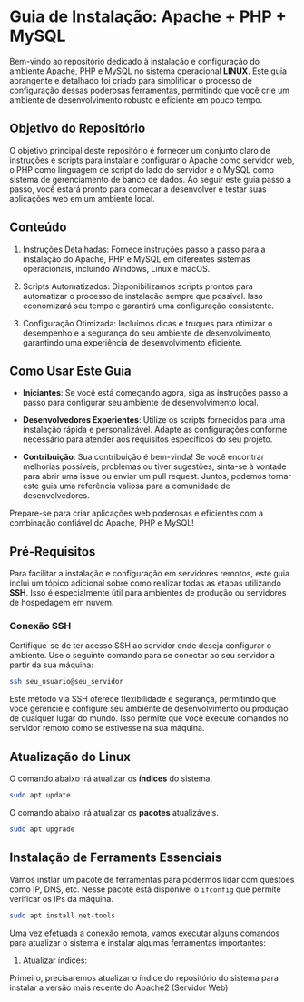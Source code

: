 # Guia de Instalação: Apache + PHP + MySQL

Bem-vindo ao repositório dedicado à instalação e configuração do ambiente Apache, PHP e MySQL no sistema operacional __LINUX__. Este guia abrangente e detalhado foi criado para simplificar o processo de configuração dessas poderosas ferramentas, permitindo que você crie um ambiente de desenvolvimento robusto e eficiente em pouco tempo.

## Objetivo do Repositório

O objetivo principal deste repositório é fornecer um conjunto claro de instruções e scripts para instalar e configurar o Apache como servidor web, o PHP como linguagem de script do lado do servidor e o MySQL como sistema de gerenciamento de banco de dados. Ao seguir este guia passo a passo, você estará pronto para começar a desenvolver e testar suas aplicações web em um ambiente local.

## Conteúdo

1. Instruções Detalhadas: Fornece instruções passo a passo para a instalação do Apache, PHP e MySQL em diferentes sistemas operacionais, incluindo Windows, Linux e macOS.

2. Scripts Automatizados: Disponibilizamos scripts prontos para automatizar o processo de instalação sempre que possível. Isso economizará seu tempo e garantirá uma configuração consistente.

3. Configuração Otimizada: Incluímos dicas e truques para otimizar o desempenho e a segurança do seu ambiente de desenvolvimento, garantindo uma experiência de desenvolvimento eficiente.

## Como Usar Este Guia

* __Iniciantes__: Se você está começando agora, siga as instruções passo a passo para configurar seu ambiente de desenvolvimento local.

* __Desenvolvedores Experientes__: Utilize os scripts fornecidos para uma instalação rápida e personalizável. Adapte as configurações conforme necessário para atender aos requisitos específicos do seu projeto.

* __Contribuição__: Sua contribuição é bem-vinda! Se você encontrar melhorias possíveis, problemas ou tiver sugestões, sinta-se à vontade para abrir uma issue ou enviar um pull request. Juntos, podemos tornar este guia uma referência valiosa para a comunidade de desenvolvedores.

Prepare-se para criar aplicações web poderosas e eficientes com a combinação confiável do Apache, PHP e MySQL!

## Pré-Requisitos

Para facilitar a instalação e configuração em servidores remotos, este guia inclui um tópico adicional sobre como realizar todas as etapas utilizando __SSH__. Isso é especialmente útil para ambientes de produção ou servidores de hospedagem em nuvem.

### Conexão SSH

Certifique-se de ter acesso SSH ao servidor onde deseja configurar o ambiente. Use o seguinte comando para se conectar ao seu servidor a partir da sua máquina:

```bash
ssh seu_usuario@seu_servidor
```

Este método via SSH oferece flexibilidade e segurança, permitindo que você gerencie e configure seu ambiente de desenvolvimento ou produção de qualquer lugar do mundo. Isso permite que você execute comandos no servidor remoto como se estivesse na sua máquina.

## Atualização do Linux

O comando abaixo irá atualizar os __índices__ do sistema.

```bash
sudo apt update
```

O comando abaixo irá atualizar os __pacotes__ atualizáveis.

```bash
sudo apt upgrade
```

## Instalação de Ferraments Essenciais

Vamos instlar um pacote de ferramentas para podermos lidar com questões como IP, DNS, etc. Nesse pacote está disponível o `ifconfig` que permite verificar os IPs da máquina.

```bash
sudo apt install net-tools
```


Uma vez efetuada a conexão remota, vamos executar alguns comandos para atualizar o sistema e instalar algumas ferramentas importantes:

1. Atualizar índices: 

Primeiro, precisaremos atualizar o índice do repositório do sistema para instalar a versão mais recente do Apache2 (Servidor Web)